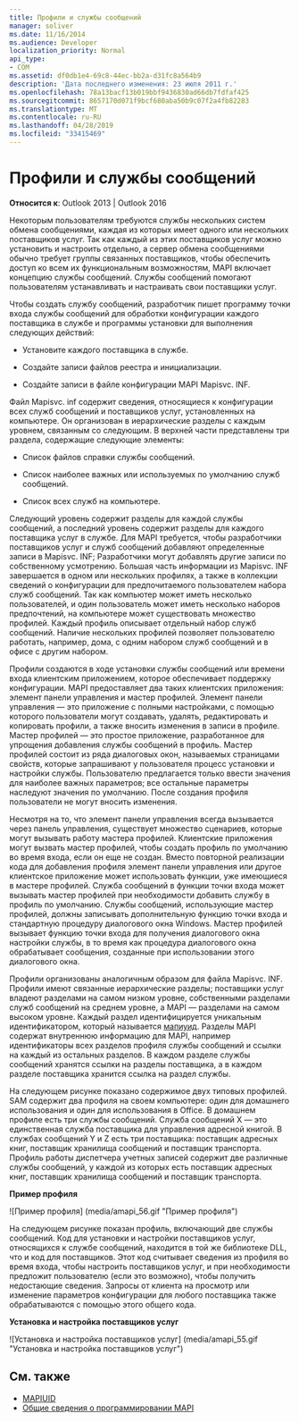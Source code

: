 ```yaml
---
title: Профили и службы сообщений
manager: soliver
ms.date: 11/16/2014
ms.audience: Developer
localization_priority: Normal
api_type:
- COM
ms.assetid: df0db1e4-69c8-44ec-bb2a-d31fc8a564b9
description: 'Дата последнего изменения: 23 июля 2011 г.'
ms.openlocfilehash: 78a13bacf13b019bbf9436830ad66db7fdfaf425
ms.sourcegitcommit: 8657170d071f9bcf680aba50b9c07f2a4fb82283
ms.translationtype: MT
ms.contentlocale: ru-RU
ms.lasthandoff: 04/28/2019
ms.locfileid: "33415469"
---
```

# <a name="message-services-and-profiles"></a>Профили и службы сообщений
  
**Относится к**: Outlook 2013 | Outlook 2016 
  
Некоторым пользователям требуются службы нескольких систем обмена сообщениями, каждая из которых имеет одного или нескольких поставщиков услуг. Так как каждый из этих поставщиков услуг можно установить и настроить отдельно, а сервер обмена сообщениями обычно требует группы связанных поставщиков, чтобы обеспечить доступ ко всем их функциональным возможностям, MAPI включает концепцию службы сообщений. Службы сообщений помогают пользователям устанавливать и настраивать свои поставщики услуг.
  
Чтобы создать службу сообщений, разработчик пишет программу точки входа службы сообщений для обработки конфигурации каждого поставщика в службе и программы установки для выполнения следующих действий:
  
- Установите каждого поставщика в службе.
    
- Создайте записи файлов реестра и инициализации.
    
- Создайте записи в файле конфигурации MAPI Mapisvc. INF.
    
Файл Mapisvc. inf содержит сведения, относящиеся к конфигурации всех служб сообщений и поставщиков услуг, установленных на компьютере. Он организован в иерархические разделы с каждым уровнем, связанным со следующим. В верхней части представлены три раздела, содержащие следующие элементы: 
  
- Список файлов справки службы сообщений.
    
- Список наиболее важных или используемых по умолчанию служб сообщений.
    
- Список всех служб на компьютере.
    
Следующий уровень содержит разделы для каждой службы сообщений, а последний уровень содержит разделы для каждого поставщика услуг в службе. Для MAPI требуется, чтобы разработчики поставщиков услуг и служб сообщений добавляют определенные записи в Mapisvc. INF; Разработчики могут добавлять другие записи по собственному усмотрению. Большая часть информации из Mapisvc. INF завершается в одном или нескольких профилях, а также в коллекции сведений о конфигурации для предпочитаемого пользователем набора служб сообщений. Так как компьютер может иметь несколько пользователей, и один пользователь может иметь несколько наборов предпочтений, на компьютере может существовать множество профилей. Каждый профиль описывает отдельный набор служб сообщений. Наличие нескольких профилей позволяет пользователю работать, например, дома, с одним набором служб сообщений и в офисе с другим набором.
  
Профили создаются в ходе установки службы сообщений или времени входа клиентским приложением, которое обеспечивает поддержку конфигурации. MAPI предоставляет два таких клиентских приложения: элемент панели управления и мастер профилей. Элемент панели управления — это приложение с полными настройками, с помощью которого пользователи могут создавать, удалять, редактировать и копировать профили, а также вносить изменения в записи в профиле. Мастер профилей — это простое приложение, разработанное для упрощения добавления службы сообщений в профиль. Мастер профилей состоит из ряда диалоговых окон, называемых страницами свойств, которые запрашивают у пользователя процесс установки и настройки службы. Пользователю предлагается только ввести значения для наиболее важных параметров; все остальные параметры наследуют значения по умолчанию. После создания профиля пользователи не могут вносить изменения. 
  
Несмотря на то, что элемент панели управления всегда вызывается через панель управления, существует множество сценариев, которые могут вызывать работу мастера профилей. Клиентские приложения могут вызвать мастер профилей, чтобы создать профиль по умолчанию во время входа, если он еще не создан. Вместо повторной реализации кода для добавления профиля элемент панели управления или другое клиентское приложение может использовать функции, уже имеющиеся в мастере профилей. Служба сообщений в функции точки входа может вызывать мастер профилей при необходимости добавить службу в профиль по умолчанию. Службы сообщений, использующие мастер профилей, должны записывать дополнительную функцию точки входа и стандартную процедуру диалогового окна Windows. Мастер профилей вызывает функцию точки входа для получения диалогового окна настройки службы, в то время как процедура диалогового окна обрабатывает сообщения, созданные при использовании этого диалогового окна. 
  
Профили организованы аналогичным образом для файла Mapisvc. INF. Профили имеют связанные иерархические разделы; поставщики услуг владеют разделами на самом низком уровне, собственными разделами служб сообщений на среднем уровне, а MAPI — разделами на самом высоком уровне. Каждый раздел идентифицируется уникальным идентификатором, который называется [мапиуид](mapiuid.md). Разделы MAPI содержат внутреннюю информацию для MAPI, например идентификаторы всех разделов профиля службы сообщений и ссылки на каждый из остальных разделов. В каждом разделе службы сообщений хранятся ссылки на разделы поставщика, а в каждом разделе поставщика хранится ссылка на раздел службы. 
  
На следующем рисунке показано содержимое двух типовых профилей. SAM содержит два профиля на своем компьютере: один для домашнего использования и один для использования в Office. В домашнем профиле есть три службы сообщений. Служба сообщений X — это единственная служба поставщика для управления адресной книгой. В службах сообщений Y и Z есть три поставщика: поставщик адресных книг, поставщик хранилища сообщений и поставщик транспорта. Профиль работы диспетчера учетных записей содержит две различные службы сообщений, у каждой из которых есть поставщик адресных книг, поставщик хранилища сообщений и поставщик транспорта. 
  
**Пример профиля**
  
![Пример профиля] (media/amapi_56.gif "Пример профиля")
  
На следующем рисунке показан профиль, включающий две службы сообщений. Код для установки и настройки поставщиков услуг, относящихся к службе сообщений, находится в той же библиотеке DLL, что и код для поставщиков. Этот код считывает сведения из профиля во время входа, чтобы настроить поставщиков услуг, и при необходимости предложит пользователю (если это возможно), чтобы получить недостающие сведения. Запросы от клиента на просмотр или изменение параметров конфигурации для любого поставщика также обрабатываются с помощью этого общего кода.
  
**Установка и настройка поставщиков услуг**
  
![Установка и настройка поставщиков услуг] (media/amapi_55.gif "Установка и настройка поставщиков услуг")
  
## <a name="see-also"></a>См. также

- [MAPIUID](mapiuid.md)
- [Общие сведения о программировании MAPI](mapi-programming-overview.md)

